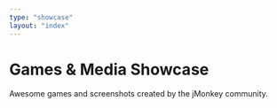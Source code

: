```yaml
---
type: "showcase" 
layout: "index"
---
```


# Games & Media Showcase

Awesome games and screenshots created by the jMonkey community.
